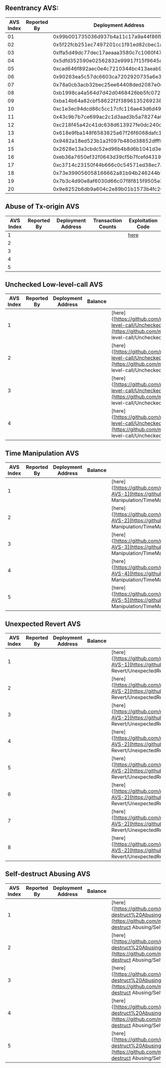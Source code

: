 ## Reentrancy AVS:   

| AVS Index | Reported By | Deployment Address                         | Transaction Counts | Exploitation Code                                            |
| --------- | ----------- | ------------------------------------------ | ------------------ | ------------------------------------------------------------ |
| 01        |             | 0x99b001735036d937b4a11c17a9a44f86fbddf4d0 |                    | [here](https://github.com/mavspublic/Exploit_Code/tree/master/Reentrancy/Reentrancy-AVS-01) |
| 02        |             | 0x5f22fcb251ec7497201cc1f91ed82cbec1a67eab |                    | [here](https://github.com/mavspublic/Exploit_Code/tree/master/Reentrancy/Reentrancy-AVS-02) |
| 03        |             | 0xffa5d49dc77dec17aeaaa3580c7c1060f4709f0c |                    | [here](https://github.com/mavspublic/Exploit_Code/tree/master/Reentrancy/Reentrancy-AVS-03) |
| 04        |             | 0x5dfd352590e02562832e99917f15f9645a13f3ec |                    | [here](https://github.com/mavspublic/Exploit_Code/tree/master/Reentrancy/Reentrancy-AVS-04) |
| 05        |             | 0xcad646f892aec0e4c7210344bc413aeab9bbc928 |                    | [here](https://github.com/mavspublic/Exploit_Code/tree/master/Reentrancy/Reentrancy-AVS-05) |
| 06        |             | 0x90263ea5c57dc6603ca7202920735a6e31235bb9 |                    | [here](https://github.com/mavspublic/Exploit_Code/tree/master/Reentrancy/Reentrancy-AVS-06) |
| 07        |             | 0x78a0cb3acb32bec25ee64408ded2087e0d27c230 |                    | [here](https://github.com/mavspublic/Exploit_Code/tree/master/Reentrancy/Reentrancy-AVS-07) |
| 08        |             | 0xb1998ca4a564d7d42d0468426bb5fc072bd16ee8 |                    | [here](https://github.com/mavspublic/Exploit_Code/tree/master/Reentrancy/Reentrancy-AVS-08) |
| 09        |             | 0xba14b64a82cbf58622f2f38961352692384d4f62 |                    | [here](https://github.com/mavspublic/Exploit_Code/tree/master/Reentrancy/Reentrancy-AVS-09) |
| 10        |             | 0xc1e3ec94dcd86c5cc17cfc116ae43d6d49439ee7 |                    | [here](https://github.com/mavspublic/Exploit_Code/tree/master/Reentrancy/Reentrancy-AVS-10) |
| 11        |             | 0x43c9b7b7ce699ac2c1d3aad3b5a78274a0f9c86d |                    | [here](https://github.com/mavspublic/Exploit_Code/tree/master/Reentrancy/Reentrancy-AVS-11) |
| 12        |             | 0xc218f45a42c41dc638d613927fe0dc240c7a4d5c |                    | [here](https://github.com/mavspublic/Exploit_Code/tree/master/Reentrancy/Reentrancy-AVS-12) |
| 13        |             | 0x618e9fba148f6583825a67f26f6068dafc13982c |                    | [here](https://github.com/mavspublic/Exploit_Code/tree/master/Reentrancy/Reentrancy-AVS-13) |
| 14        |             | 0x9482a18ed523b1a2f097b480d38852dfff83e0b9 |                    | [here](https://github.com/mavspublic/Exploit_Code/tree/master/Reentrancy/Reentrancy-AVS-14) |
| 15        |             | 0x2628e13a3cbdc52ed96b4b8d6b1041d3ef3a409e |                    | [here](https://github.com/mavspublic/Exploit_Code/tree/master/Reentrancy/Reentrancy-AVS-15) |
| 16        |             | 0xeb36a7650ef32f0643d39cf5b7fcefd4319febb9 |                    | [here](https://github.com/mavspublic/Exploit_Code/tree/master/Reentrancy/Reentrancy-AVS-16) |
| 17        |             | 0xc3714c23150f44b666c0c54571ed38ec7ace225d |                    | [here](https://github.com/mavspublic/Exploit_Code/tree/master/Reentrancy/Reentrancy-AVS-17) |
| 18        |             | 0x73e399056058166662a81b94b246244b743cdb4d |                    | [here](https://github.com/mavspublic/Exploit_Code/tree/master/Reentrancy/Reentrancy-AVS-18) |
| 19        |             | 0x7b3c4d90e8af6030d66c07f8f815f9505e379d6f |                    | [here](https://github.com/mavspublic/Exploit_Code/tree/master/Reentrancy/Reentrancy-AVS-19) |
| 20        |             | 0x9e8252b6db9a604c2e89b01b1573b4fc26ed0110 |                    | [here](https://github.com/mavspublic/Exploit_Code/tree/master/Reentrancy/Reentrancy-AVS-20) |

## Abuse of Tx-origin AVS

| AVS Index | Reported By | Deployment Address | Transaction Counts | Exploitation Code                                            |
| --------- | ----------- | ------------------ | ------------------ | ------------------------------------------------------------ |
| 1         |             |                    |                    | [here](https://github.com/mavspublic/Exploit_Code/tree/master/Abuse%20of%20Tx-origin/Tx-AVS-1) |
| 2         |             |                    |                    |                                                              |
| 3         |             |                    |                    |                                                              |
| 4         |             |                    |                    |                                                              |
| 5         |             |                    |                    |                                                              |

## Unchecked Low-level-call AVS

| AVS Index | Reported By | Deployment Address | Balance | Exploitation Code                                            |
| --------- | ----------- | ------------------ | ------- | ------------------------------------------------------------ |
| 1         |             |                    |         | [here]([https://github.com/mavspublic/Exploit_Code/tree/master/Unchecked%20Low-level-call/UncheckedLLC-AVS-1](https://github.com/mavspublic/Exploit_Code/tree/master/Unchecked Low-level-call/UncheckedLLC-AVS-1)) |
| 2         |             |                    |         | [here]([https://github.com/mavspublic/Exploit_Code/tree/master/Unchecked%20Low-level-call/UncheckedLLC-AVS-2](https://github.com/mavspublic/Exploit_Code/tree/master/Unchecked Low-level-call/UncheckedLLC-AVS-2)) |
| 3         |             |                    |         | [here]([https://github.com/mavspublic/Exploit_Code/tree/master/Unchecked%20Low-level-call/UncheckedLLC-AVS-3](https://github.com/mavspublic/Exploit_Code/tree/master/Unchecked Low-level-call/UncheckedLLC-AVS-3)) |
| 4         |             |                    |         | [here]([https://github.com/mavspublic/Exploit_Code/tree/master/Unchecked%20Low-level-call/UncheckedLLC-AVS-4](https://github.com/mavspublic/Exploit_Code/tree/master/Unchecked Low-level-call/UncheckedLLC-AVS-4)) |

## Time Manipulation AVS

| AVS Index | Reported By | Deployment Address | Balance | Exploitation Code                                            |
| --------- | ----------- | ------------------ | ------- | ------------------------------------------------------------ |
| 1         |             |                    |         | [here]([https://github.com/mavspublic/Exploit_Code/tree/master/Time%20Manipulation/TimeMani-AVS-1](https://github.com/mavspublic/Exploit_Code/tree/master/Time Manipulation/TimeMani-AVS-1)) |
| 2         |             |                    |         | [here]([https://github.com/mavspublic/Exploit_Code/tree/master/Time%20Manipulation/TimeMani-AVS-2](https://github.com/mavspublic/Exploit_Code/tree/master/Time Manipulation/TimeMani-AVS-2)) |
| 3         |             |                    |         | [here]([https://github.com/mavspublic/Exploit_Code/tree/master/Time%20Manipulation/TimeMani-AVS-3](https://github.com/mavspublic/Exploit_Code/tree/master/Time Manipulation/TimeMani-AVS-3)) |
| 4         |             |                    |         | [here]([https://github.com/mavspublic/Exploit_Code/tree/master/Time%20Manipulation/TimeMani-AVS-4](https://github.com/mavspublic/Exploit_Code/tree/master/Time Manipulation/TimeMani-AVS-4)) |
| 5         |             |                    |         | [here]([https://github.com/mavspublic/Exploit_Code/tree/master/Time%20Manipulation/TimeMani-AVS-5](https://github.com/mavspublic/Exploit_Code/tree/master/Time Manipulation/TimeMani-AVS-5)) |

## Unexpected Revert AVS

| AVS Index | Reported By | Deployment Address | Balance | Exploitation Code                                            |
| --------- | ----------- | ------------------ | ------- | ------------------------------------------------------------ |
| 1         |             |                    |         | [here]([https://github.com/mavspublic/Exploit_Code/tree/master/Unexpected%20Revert/UnexpectedRevert-AVS-1](https://github.com/mavspublic/Exploit_Code/tree/master/Unexpected Revert/UnexpectedRevert-AVS-1)) |
| 2         |             |                    |         | [here]([https://github.com/mavspublic/Exploit_Code/tree/master/Unexpected%20Revert/UnexpectedRevert-AVS-2](https://github.com/mavspublic/Exploit_Code/tree/master/Unexpected Revert/UnexpectedRevert-AVS-2)) |
| 3         |             |                    |         | [here]([https://github.com/mavspublic/Exploit_Code/tree/master/Unexpected%20Revert/UnexpectedRevert-AVS-2](https://github.com/mavspublic/Exploit_Code/tree/master/Unexpected Revert/UnexpectedRevert-AVS-3)) |
| 4         |             |                    |         | [here]([https://github.com/mavspublic/Exploit_Code/tree/master/Unexpected%20Revert/UnexpectedRevert-AVS-2](https://github.com/mavspublic/Exploit_Code/tree/master/Unexpected Revert/UnexpectedRevert-AVS-4)) |
| 5         |             |                    |         | [here]([https://github.com/mavspublic/Exploit_Code/tree/master/Unexpected%20Revert/UnexpectedRevert-AVS-2](https://github.com/mavspublic/Exploit_Code/tree/master/Unexpected Revert/UnexpectedRevert-AVS-5)) |
| 6         |             |                    |         | [here]([https://github.com/mavspublic/Exploit_Code/tree/master/Unexpected%20Revert/UnexpectedRevert-AVS-2](https://github.com/mavspublic/Exploit_Code/tree/master/Unexpected Revert/UnexpectedRevert-AVS-6)) |
| 7         |             |                    |         | [here]([https://github.com/mavspublic/Exploit_Code/tree/master/Unexpected%20Revert/UnexpectedRevert-AVS-2](https://github.com/mavspublic/Exploit_Code/tree/master/Unexpected Revert/UnexpectedRevert-AVS-7)) |
| 8         |             |                    |         | [here]([https://github.com/mavspublic/Exploit_Code/tree/master/Unexpected%20Revert/UnexpectedRevert-AVS-2](https://github.com/mavspublic/Exploit_Code/tree/master/Unexpected Revert/UnexpectedRevert-AVS-8)) |

## Self-destruct Abusing AVS

| AVS Index | Reported By | Deployment Address | Balance | Exploitation Code                                            |
| --------- | ----------- | ------------------ | ------- | ------------------------------------------------------------ |
| 1         |             |                    |         | [here]([https://github.com/mavspublic/Exploit_Code/tree/master/Self-destruct%20Abusing/SelfDestruct-AVS-1](https://github.com/mavspublic/Exploit_Code/tree/master/Self-destruct Abusing/SelfDestruct-AVS-1)) |
| 2         |             |                    |         | [here]([https://github.com/mavspublic/Exploit_Code/tree/master/Self-destruct%20Abusing/SelfDestruct-AVS-1](https://github.com/mavspublic/Exploit_Code/tree/master/Self-destruct Abusing/SelfDestruct-AVS-2)) |
| 3         |             |                    |         | [here]([https://github.com/mavspublic/Exploit_Code/tree/master/Self-destruct%20Abusing/SelfDestruct-AVS-1](https://github.com/mavspublic/Exploit_Code/tree/master/Self-destruct Abusing/SelfDestruct-AVS-3)) |
| 4         |             |                    |         | [here]([https://github.com/mavspublic/Exploit_Code/tree/master/Self-destruct%20Abusing/SelfDestruct-AVS-1](https://github.com/mavspublic/Exploit_Code/tree/master/Self-destruct Abusing/SelfDestruct-AVS-4)) |
| 5         |             |                    |         | [here]([https://github.com/mavspublic/Exploit_Code/tree/master/Self-destruct%20Abusing/SelfDestruct-AVS-1](https://github.com/mavspublic/Exploit_Code/tree/master/Self-destruct Abusing/SelfDestruct-AVS-5)) |